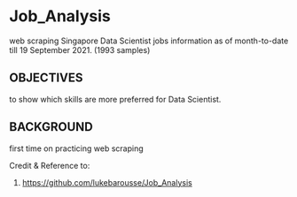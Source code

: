 # Job_Analysis

web scraping Singapore Data Scientist jobs information as of month-to-date till 19 September 2021. (1993 samples)

## OBJECTIVES
to show which skills are more preferred for Data Scientist.


## BACKGROUND
first time on practicing web scraping





Credit & Reference to:
1. https://github.com/lukebarousse/Job_Analysis

